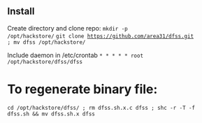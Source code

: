 ## Install
Create directory and clone repo:
<code>mkdir -p /opt/hackstore/</code>
<code>git clone https://github.com/area31/dfss.git ; mv dfss /opt/hackstore/</code>

Include daemon in /etc/crontab
<code>* * * * *     root    /opt/hackstore/dfss/dfss</code>

# To regenerate binary file:
<code>cd /opt/hackstore/dfss/ ; rm dfss.sh.x.c dfss ;  shc -r -T -f dfss.sh &&  mv dfss.sh.x dfss</code>

